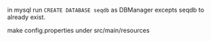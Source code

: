 in mysql run `CREATE DATABASE seqdb` as DBManager excepts seqdb to already exist.

make config.properties under src/main/resources
